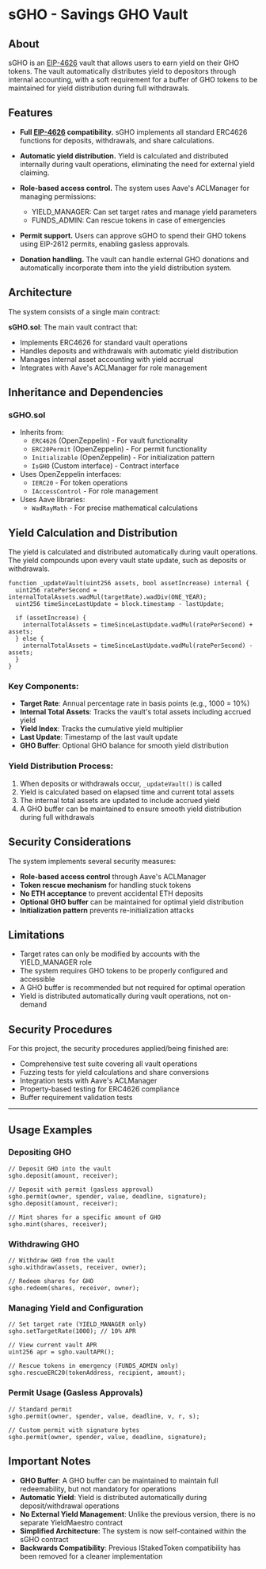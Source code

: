 # sGHO - Savings GHO Vault

## About

sGHO is an [EIP-4626](https://eips.ethereum.org/EIPS/eip-4626) vault that allows users to earn yield on their GHO tokens. The vault automatically distributes yield to depositors through internal accounting, with a soft requirement for a buffer of GHO tokens to be maintained for yield distribution during full withdrawals.

## Features

- **Full [EIP-4626](https://eips.ethereum.org/EIPS/eip-4626) compatibility.** sGHO implements all standard ERC4626 functions for deposits, withdrawals, and share calculations.
- **Automatic yield distribution.** Yield is calculated and distributed internally during vault operations, eliminating the need for external yield claiming.

- **Role-based access control.** The system uses Aave's ACLManager for managing permissions:
  - YIELD_MANAGER: Can set target rates and manage yield parameters
  - FUNDS_ADMIN: Can rescue tokens in case of emergencies
- **Permit support.** Users can approve sGHO to spend their GHO tokens using EIP-2612 permits, enabling gasless approvals.
- **Donation handling.** The vault can handle external GHO donations and automatically incorporate them into the yield distribution system.

## Architecture

The system consists of a single main contract:

**sGHO.sol**: The main vault contract that:
- Implements ERC4626 for standard vault operations
- Handles deposits and withdrawals with automatic yield distribution
- Manages internal asset accounting with yield accrual
- Integrates with Aave's ACLManager for role management

## Inheritance and Dependencies

### sGHO.sol
- Inherits from:
  - `ERC4626` (OpenZeppelin) - For vault functionality
  - `ERC20Permit` (OpenZeppelin) - For permit functionality
  - `Initializable` (OpenZeppelin) - For initialization pattern
  - `IsGHO` (Custom interface) - Contract interface
- Uses OpenZeppelin interfaces:
  - `IERC20` - For token operations
  - `IAccessControl` - For role management
- Uses Aave libraries:
  - `WadRayMath` - For precise mathematical calculations

## Yield Calculation and Distribution

The yield is calculated and distributed automatically during vault operations. The yield compounds upon every vault state update, such as deposits or withdrawals.

```solidity
function _updateVault(uint256 assets, bool assetIncrease) internal {
  uint256 ratePerSecond = internalTotalAssets.wadMul(targetRate).wadDiv(ONE_YEAR);
  uint256 timeSinceLastUpdate = block.timestamp - lastUpdate;

  if (assetIncrease) {
    internalTotalAssets = timeSinceLastUpdate.wadMul(ratePerSecond) + assets;
  } else {
    internalTotalAssets = timeSinceLastUpdate.wadMul(ratePerSecond) - assets;
  }
}
```

### Key Components:
- **Target Rate**: Annual percentage rate in basis points (e.g., 1000 = 10%)
- **Internal Total Assets**: Tracks the vault's total assets including accrued yield
- **Yield Index**: Tracks the cumulative yield multiplier
- **Last Update**: Timestamp of the last vault update
- **GHO Buffer**: Optional GHO balance for smooth yield distribution

### Yield Distribution Process:
1. When deposits or withdrawals occur, `_updateVault()` is called
2. Yield is calculated based on elapsed time and current total assets
3. The internal total assets are updated to include accrued yield
4. A GHO buffer can be maintained to ensure smooth yield distribution during full withdrawals

## Security Considerations

The system implements several security measures:

- **Role-based access control** through Aave's ACLManager
- **Token rescue mechanism** for handling stuck tokens
- **No ETH acceptance** to prevent accidental ETH deposits
- **Optional GHO buffer** can be maintained for optimal yield distribution
- **Initialization pattern** prevents re-initialization attacks

## Limitations

- Target rates can only be modified by accounts with the YIELD_MANAGER role
- The system requires GHO tokens to be properly configured and accessible
- A GHO buffer is recommended but not required for optimal operation
- Yield is distributed automatically during vault operations, not on-demand

## Security Procedures

For this project, the security procedures applied/being finished are:

- Comprehensive test suite covering all vault operations
- Fuzzing tests for yield calculations and share conversions
- Integration tests with Aave's ACLManager
- Property-based testing for ERC4626 compliance
- Buffer requirement validation tests

---

## Usage Examples

### Depositing GHO
```solidity
// Deposit GHO into the vault
sgho.deposit(amount, receiver);

// Deposit with permit (gasless approval)
sgho.permit(owner, spender, value, deadline, signature);
sgho.deposit(amount, receiver);

// Mint shares for a specific amount of GHO
sgho.mint(shares, receiver);
```

### Withdrawing GHO
```solidity
// Withdraw GHO from the vault
sgho.withdraw(assets, receiver, owner);

// Redeem shares for GHO
sgho.redeem(shares, receiver, owner);
```

### Managing Yield and Configuration
```solidity
// Set target rate (YIELD_MANAGER only)
sgho.setTargetRate(1000); // 10% APR

// View current vault APR
uint256 apr = sgho.vaultAPR();

// Rescue tokens in emergency (FUNDS_ADMIN only)
sgho.rescueERC20(tokenAddress, recipient, amount);
```

### Permit Usage (Gasless Approvals)
```solidity
// Standard permit
sgho.permit(owner, spender, value, deadline, v, r, s);

// Custom permit with signature bytes
sgho.permit(owner, spender, value, deadline, signature);
```

## Important Notes

- **GHO Buffer**: A GHO buffer can be maintained to maintain full redeemability, but not mandatory for operations
- **Automatic Yield**: Yield is distributed automatically during deposit/withdrawal operations
- **No External Yield Management**: Unlike the previous version, there is no separate YieldMaestro contract
- **Simplified Architecture**: The system is now self-contained within the sGHO contract
- **Backwards Compatibility**: Previous IStakedToken compatibility has been removed for a cleaner implementation
